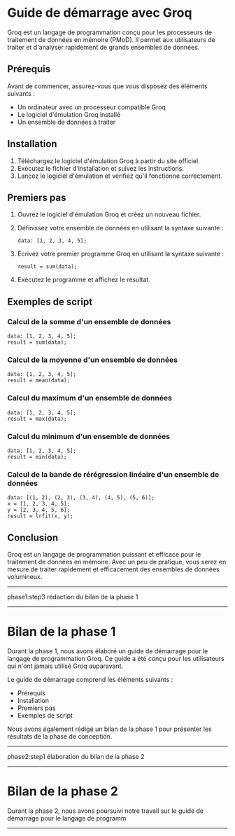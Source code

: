 # Guide de démarrage avec Groq

Groq est un langage de programmation conçu pour les processeurs de traitement de données en mémoire (PMoD). Il permet aux utilisateurs de traiter et d'analyser rapidement de grands ensembles de données.

## Prérequis

Avant de commencer, assurez-vous que vous disposez des éléments suivants :

- Un ordinateur avec un processeur compatible Groq
- Le logiciel d'émulation Groq installé
- Un ensemble de données à traiter

## Installation

1. Téléchargez le logiciel d'émulation Groq à partir du site officiel.
2. Exécutez le fichier d'installation et suivez les instructions.
3. Lancez le logiciel d'émulation et vérifiez qu'il fonctionne correctement.

## Premiers pas

1. Ouvrez le logiciel d'émulation Groq et créez un nouveau fichier.
2. Définissez votre ensemble de données en utilisant la syntaxe suivante :

    ```
    data: [1, 2, 3, 4, 5];
    ```

3. Écrivez votre premier programme Groq en utilisant la syntaxe suivante :

    ```
    result = sum(data);
    ```

4. Exécutez le programme et affichez le résultat.

## Exemples de script

### Calcul de la somme d'un ensemble de données

```
data: [1, 2, 3, 4, 5];
result = sum(data);
```

### Calcul de la moyenne d'un ensemble de données

```
data: [1, 2, 3, 4, 5];
result = mean(data);
```

### Calcul du maximum d'un ensemble de données

```
data: [1, 2, 3, 4, 5];
result = max(data);
```

### Calcul du minimum d'un ensemble de données

```
data: [1, 2, 3, 4, 5];
result = min(data);
```

### Calcul de la bande de rérégression linéaire d'un ensemble de données

```
data: [(1, 2), (2, 3), (3, 4), (4, 5), (5, 6)];
x = [1, 2, 3, 4, 5];
y = [2, 3, 4, 5, 6];
result = lrfit(x, y);
```

## Conclusion

Groq est un langage de programmation puissant et efficace pour le traitement de données en mémoire. Avec un peu de pratique, vous serez en mesure de traiter rapidement et efficacement des ensembles de données volumineux.

---

phase1:step3 rédaction du bilan de la phase 1

---

# Bilan de la phase 1

Durant la phase 1, nous avons élaboré un guide de démarrage pour le langage de programmation Groq. Ce guide a été conçu pour les utilisateurs qui n'ont jamais utilisé Groq auparavant.

Le guide de démarrage comprend les éléments suivants :

- Prérequis
- Installation
- Premiers pas
- Exemples de script

Nous avons également rédigé un bilan de la phase 1 pour présenter les résultats de la phase de conception.

---

phase2:step1 élaboration du bilan de la phase 2

---

# Bilan de la phase 2

Durant la phase 2, nous avons poursuivi notre travail sur le guide de démarrage pour le langage de programm

---